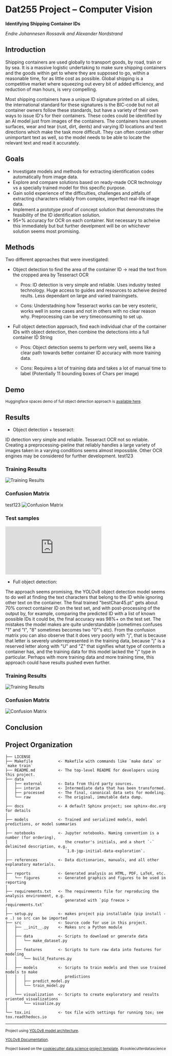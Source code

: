 # Dat255 Project – Computer Vision 

**Identifying Shipping Container IDs**

_Endre Johannesen Rossavik and Alexander Nordstrand_

## Introduction

Shipping containers are used globally to transport goods, by road, train or by sea. It is a massive logistic undertaking to make sure shipping containers and the goods within get to where they are supposed to go, within a reasonable time, for as little cost as possible. Global shipping is a competitive market where squeezing out every bit of added efficiency, and reduction of man hours, is very compelling.

Most shipping containers have a unique ID signature printed on all sides, the international standard for these signatures is the BIC-code but not all container owners follow these standards, but have a variety of their own ways to issue ID's for their containers. These codes could be identified by an AI model just from images of the containers. The containers have uneven surfaces, wear and tear (rust, dirt, dents) and varying ID locations and text directions which make the task more difficult. They can often contain other unimportant text as well, so the model needs to be able to locate the relevant text and read it accurately.

## Goals

- Investigate models and methods for extracting identification codes automatically from image data.
- Explore and compare solutions based on ready-made OCR technology vs a specially trained model for this specific purpose.
- Gain solid experience of the difficulties, challenges and pitfalls of extracting characters reliably from complex, imperfect real-life image data.
- Implement a prototype proof of concept solution that demonstrates the feasibility of the ID identification solution.
- 95+% accuracy for OCR on each container. Not necessary to acheive this immediately but but further develpment will be on whichever solution seems most promising. 

## Methods

Two different approaches that were investigated:

- Object detection to find the area of the container ID -> read the text from the cropped area by Tesseract OCR

  - Pros: ID detection is very simple and reliable. Uses industry tested technology. Huge access to guides and resources to acheive desired reults. Less dependant on large and varied trainingsets. 
  
  - Cons: Understadning how Tesseract works can be very esoteric, works well in some cases and not in others with no clear reason why. Preprocessing can be very timeconsuming to set up.
  

- Full object detection approach, find each individual char of the container IDs with object detection, then combine the detections into a full container ID String

  - Pros: Object detection seems to perform very well, seems like a clear path towards better container ID accuracy with more training data.
  
  - Cons: Requires a lot of training data and takes a lot of manual time to label (Potentially 11 bounding boxes of Chars per image)

## Demo


<p><small>Huggingface spaces demo of full object detection approach is <a target="_blank" href="https://huggingface.co/spaces/alenor/ContainerCodeV1"> available here</a>. </small></p>


## Results

- Object detection + tesseract:

ID detection very simple and reliable. Tesseract OCR not so reliable. Creating a preprocessing-pieline that reliably handles a large variety of images taken in a varying conditions seems almost impossible. Other OCR engines may be considered for further development. 
test123
### Training Results

![Training Results](https://raw.githubusercontent.com/587763/Container-identification/main/reports/figures/TextDetectFigures/results.png)

### Confusion Matrix

test123
![Confusion Matrix](https://raw.githubusercontent.com/587763/Container-identification/main/reports/figures/TextDetectFigures/confusion_matrix.png)

### Test samples

![Test samples](https://github.com/587763/Container-identification/blob/main/reports/figures/TextDetectFigures/TesseractOCRResults.pdf)

- Full object detection:

The approach seems promising, the YOLOv8 object detection model seems to do well at finding the text characters that belong to the ID while ignoring other text on the container. The final trained "bestChar45.pt" gets about 70% correct container ID on the test set, and with post-processing of the output by, for example, comparing the predicted ID with a list of known possible IDs it could be, the final accuracy was 98%+ on the test set. The mistakes the model makes are quite understandable (sometimes confuses "1" and "I", "8" sometimes becomes two "0"'s etc). From the confusion matrix you can also observe that it does very poorly with "j", that is because that letter is severely underrepresented in the training data, because "j" is a reserved letter along with "U" and "Z" that signifies what type of contents a container has, and the training data for this model lacked the "j" type in particular. Perhaps with more training data and more training time, this approach could have results pushed even further.


### Training Results

![Training Results](https://github.com/587763/Container-identification/blob/main/reports/figures/bestChar45TrainingResults/results.png?raw=true)

### Confusion Matrix

![Confusion Matrix](https://github.com/587763/Container-identification/blob/main/reports/figures/bestChar45TrainingResults/confusion_matrix.png?raw=true)


## Conclusion



Project Organization
------------

    ├── LICENSE
    ├── Makefile           <- Makefile with commands like `make data` or `make train`
    ├── README.md          <- The top-level README for developers using this project.
    ├── data
    │   ├── external       <- Data from third party sources.
    │   ├── interim        <- Intermediate data that has been transformed.
    │   ├── processed      <- The final, canonical data sets for modeling.
    │   └── raw            <- The original, immutable data dump.
    │
    ├── docs               <- A default Sphinx project; see sphinx-doc.org for details
    │
    ├── models             <- Trained and serialized models, model predictions, or model summaries
    │
    ├── notebooks          <- Jupyter notebooks. Naming convention is a number (for ordering),
    │                         the creator's initials, and a short `-` delimited description, e.g.
    │                         `1.0-jqp-initial-data-exploration`.
    │
    ├── references         <- Data dictionaries, manuals, and all other explanatory materials.
    │
    ├── reports            <- Generated analysis as HTML, PDF, LaTeX, etc.
    │   └── figures        <- Generated graphics and figures to be used in reporting
    │
    ├── requirements.txt   <- The requirements file for reproducing the analysis environment, e.g.
    │                         generated with `pip freeze > requirements.txt`
    │
    ├── setup.py           <- makes project pip installable (pip install -e .) so src can be imported
    ├── src                <- Source code for use in this project.
    │   ├── __init__.py    <- Makes src a Python module
    │   │
    │   ├── data           <- Scripts to download or generate data
    │   │   └── make_dataset.py
    │   │
    │   ├── features       <- Scripts to turn raw data into features for modeling
    │   │   └── build_features.py
    │   │
    │   ├── models         <- Scripts to train models and then use trained models to make
    │   │   │                 predictions
    │   │   ├── predict_model.py
    │   │   └── train_model.py
    │   │
    │   └── visualization  <- Scripts to create exploratory and results oriented visualizations
    │       └── visualize.py
    │
    └── tox.ini            <- tox file with settings for running tox; see tox.readthedocs.io


--------

<p><small>Project using <a target="_blank" href="https://github.com/ultralytics/ultralytics">YOLOv8 model architecture</a>. </small></p>
<p><small><a target="_blank" href="https://docs.ultralytics.com/">YOLOv8 Documentation</a>. </small></p>

<p><small>Project based on the <a target="_blank" href="https://drivendata.github.io/cookiecutter-data-science/">cookiecutter data science project template</a>. #cookiecutterdatascience</small></p>
